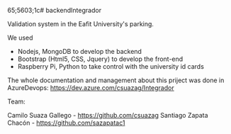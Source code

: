 65;5603;1c# backendIntegrador

Validation system in the Eafit University's parking.

We used 
- Nodejs, MongoDB to develop the backend
- Bootstrap (Html5, CSS, Jquery) to develop the front-end  
- Raspberry Pi,  Python to take control with the university id cards

The whole documentation and management about this priject was done in AzureDevops: https://dev.azure.com/csuazag/Integrador

Team: 

Camilo Suaza Gallego   - https://github.com/csuazag
Santiago Zapata Chacón - https://github.com/sazapatac1

